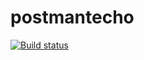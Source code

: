 # postmantecho
[![Build status](https://ci.appveyor.com/api/projects/status/beghf769idici48u?svg=true)](https://ci.appveyor.com/project/Keevic-Kurlick/postmantecho)
